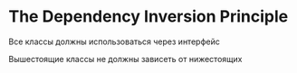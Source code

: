 # The Dependency Inversion Principle

Все классы должны использоваться через интерфейс

Вышестоящие классы не должны зависеть от нижестоящих
